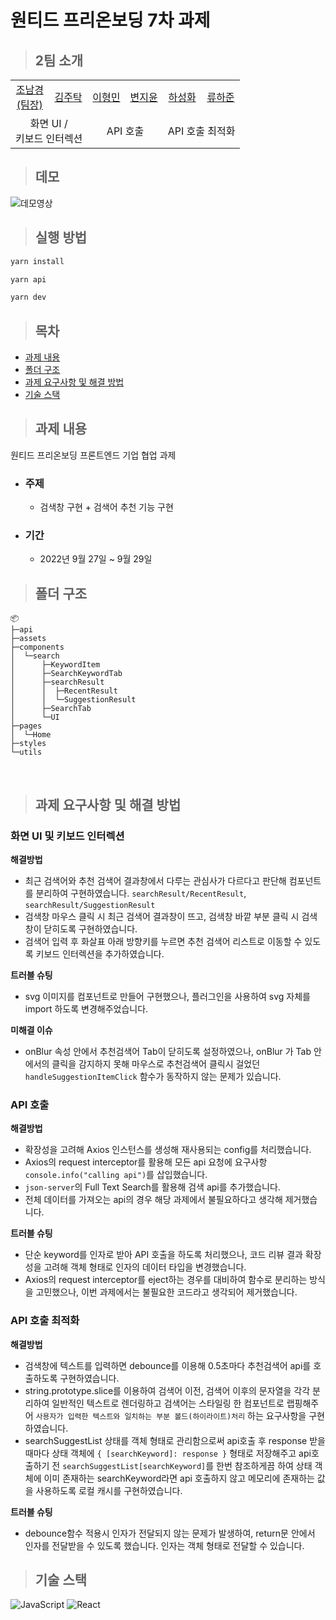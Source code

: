 # 원티드 프리온보딩 7차 과제

> ## 2팀 소개

<table>
  <tr>
    <td height="50px" align="center"><a href="https://github.com/nknkcho">조남경<br>(팀장)</a></td>
    <td height="50px" align="center"><a href="https://github.com/Taak-e">김주탁</a></td>
    <td height="50px" align="center"><a href="https://github.com/
hyoungqu23">이형민</a></td>
    <td height="50px" align="center"><a href="https://github.com/
wldbszpflrxj">변지윤</a></td>
    <td height="50px" align="center"><a href="https://github.com/hasunghwa">하성화</a></td>
    <td height="50px" align="center"><a href="https://github.com/HaJunRyu">류하준</a></td>
  </tr>
  <tr>
    <td align="center" colspan="2">화면 UI / 
    <br/>키보드 인터렉션</td>
    <td align="center" colspan="2">API 호출</td>
    <td align="center" colspan="2">API 호출 최적화</td>
  </tr>
</table>

> ## 데모
![데모영상](https://user-images.githubusercontent.com/93869214/192932507-c920b659-b5c6-491e-af53-16b1b70a1df4.gif)

> ## 실행 방법

```sh
yarn install

yarn api

yarn dev
```

> ## 목차

- [과제 내용](#과제-내용)
- [폴더 구조](#폴더-구조)
- [과제 요구사항 및 해결 방법](#과제-요구사항-및-해결-방법)
- [기술 스택](#기술-스택)

> ## 과제 내용

원티드 프리온보딩 프론트엔드 기업 협업 과제

- ### 주제

  - 검색창 구현 + 검색어 추천 기능 구현

- ### 기간
  - 2022년 9월 27일 ~ 9월 29일

> ## 폴더 구조

```
📦
├─api
├─assets
├─components
│  └─search
│      ├─KeywordItem
│      ├─SearchKeywordTab
│      ├─searchResult
│      │  ├─RecentResult
│      │  └─SuggestionResult
│      ├─SearchTab
│      └─UI
├─pages
│  └─Home
├─styles
└─utils

```

<br/>

> ## 과제 요구사항 및 해결 방법

### 화면 UI 및 키보드 인터렉션

**해결방법**

- 최근 검색어와 추천 검색어 결과창에서 다루는 관심사가 다르다고 판단해 컴포넌트를 분리하여 구현하였습니다. `searchResult/RecentResult`, `searchResult/SuggestionResult`
- 검색창 마우스 클릭 시 최근 검색어 결과창이 뜨고, 검색창 바깥 부분 클릭 시 검색창이 닫히도록 구현하였습니다.
- 검색어 입력 후 화살표 아래 방향키를 누르면 추천 검색어 리스트로 이동할 수 있도록 키보드 인터렉션을 추가하였습니다.

**트러블 슈팅**

- svg 이미지를 컴포넌트로 만들어 구현했으나, 플러그인을 사용하여 svg 자체를 import 하도록 변경해주었습니다.

**미해결 이슈**

- onBlur 속성 안에서 추천검색어 Tab이 닫히도록 설정하였으나, onBlur 가 Tab 안에서의 클릭을 감지하지 못해 마우스로 추천검색어 클릭시 걸었던 `handleSuggestionItemClick` 함수가 동작하지 않는 문제가 있습니다.

### API 호출

**해결방법**

- 확장성을 고려해 Axios 인스턴스를 생성해 재사용되는 config를 처리했습니다.
- Axios의 request interceptor를 활용해 모든 api 요청에 요구사항 `console.info("calling api")`를 삽입했습니다.
- `json-server`의 Full Text Search를 활용해 검색 api를 추가했습니다.
- 전체 데이터를 가져오는 api의 경우 해당 과제에서 불필요하다고 생각해 제거했습니다.

**트러블 슈팅**

- 단순 keyword를 인자로 받아 API 호출을 하도록 처리했으나, 코드 리뷰 결과 확장성을 고려해 객체 형태로 인자의 데이터 타입을 변경했습니다.
- Axios의 request interceptor를 eject하는 경우를 대비하여 함수로 분리하는 방식을 고민했으나, 이번 과제에서는 불필요한 코드라고 생각되어 제거했습니다.

### API 호출 최적화

**해결방법**

- 검색창에 텍스트를 입력하면 debounce를 이용해 0.5초마다 추천검색어 api를 호출하도록 구현하였습니다.
- string.prototype.slice를 이용하여 검색어 이전, 검색어 이후의 문자열을 각각 분리하여 일반적인 텍스트로 렌더링하고 검색어는 스타일링 한 컴포넌트로 랩핑해주어 `사용자가 입력한 텍스트와 일치하는 부분 볼드(하이라이트)처리` 하는 요구사항을 구현하였습니다.
- searchSuggestList 상태를 객체 형태로 관리함으로써 api호출 후 response 받을때마다 상태 객체에 `{ [searchKeyword]: response }` 형태로 저장해주고 api호출하기 전 `searchSuggestList[searchKeyword]`를 한번 참조하게끔 하여 상태 객체에 이미 존재하는 searchKeyword라면 api 호출하지 않고 메모리에 존재하는 값을 사용하도록 로컬 캐시를 구현하였습니다.

**트러블 슈팅**

- debounce함수 적용시 인자가 전달되지 않는 문제가 발생하여, return문 안에서 인자를 전달받을 수 있도록 했습니다. 인자는 객체 형태로 전달할 수 있습니다.

> ## 기술 스택

![JavaScript](https://img.shields.io/badge/JavaScript-F7DF1E?style=for-the-badge&logo=javascript&logoColor=black)
![React](https://img.shields.io/badge/React-20232A?style=for-the-badge&logo=react&logoColor=61DAFB)
